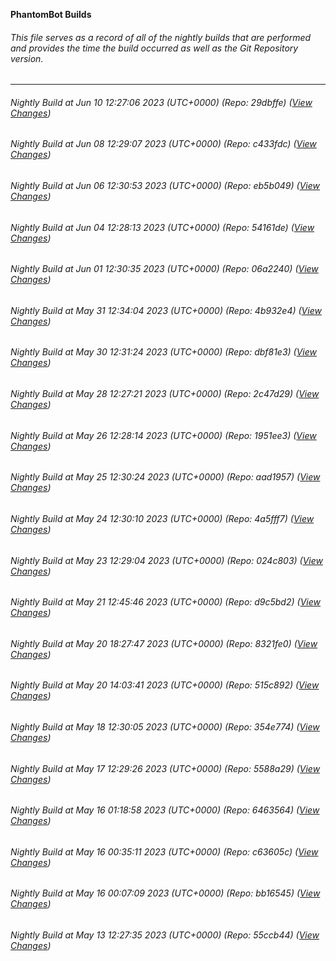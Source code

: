**PhantomBot Builds**

###### This file serves as a record of all of the nightly builds that are performed and provides the time the build occurred as well as the Git Repository version.
-------------------------------------------------------------------------------------------------------------
###### Nightly Build at Jun 10 12:27:06 2023 (UTC+0000) (Repo: 29dbffe) ([View Changes](https://github.com/PhantomBot/PhantomBot/compare/c433fdc...29dbffe))
###### Nightly Build at Jun 08 12:29:07 2023 (UTC+0000) (Repo: c433fdc) ([View Changes](https://github.com/PhantomBot/PhantomBot/compare/eb5b049...c433fdc))
###### Nightly Build at Jun 06 12:30:53 2023 (UTC+0000) (Repo: eb5b049) ([View Changes](https://github.com/PhantomBot/PhantomBot/compare/54161de...eb5b049))
###### Nightly Build at Jun 04 12:28:13 2023 (UTC+0000) (Repo: 54161de) ([View Changes](https://github.com/PhantomBot/PhantomBot/compare/06a2240...54161de))
###### Nightly Build at Jun 01 12:30:35 2023 (UTC+0000) (Repo: 06a2240) ([View Changes](https://github.com/PhantomBot/PhantomBot/compare/4b932e4...06a2240))
###### Nightly Build at May 31 12:34:04 2023 (UTC+0000) (Repo: 4b932e4) ([View Changes](https://github.com/PhantomBot/PhantomBot/compare/dbf81e3...4b932e4))
###### Nightly Build at May 30 12:31:24 2023 (UTC+0000) (Repo: dbf81e3) ([View Changes](https://github.com/PhantomBot/PhantomBot/compare/2c47d29...dbf81e3))
###### Nightly Build at May 28 12:27:21 2023 (UTC+0000) (Repo: 2c47d29) ([View Changes](https://github.com/PhantomBot/PhantomBot/compare/1951ee3...2c47d29))
###### Nightly Build at May 26 12:28:14 2023 (UTC+0000) (Repo: 1951ee3) ([View Changes](https://github.com/PhantomBot/PhantomBot/compare/aad1957...1951ee3))
###### Nightly Build at May 25 12:30:24 2023 (UTC+0000) (Repo: aad1957) ([View Changes](https://github.com/PhantomBot/PhantomBot/compare/4a5fff7...aad1957))
###### Nightly Build at May 24 12:30:10 2023 (UTC+0000) (Repo: 4a5fff7) ([View Changes](https://github.com/PhantomBot/PhantomBot/compare/024c803...4a5fff7))
###### Nightly Build at May 23 12:29:04 2023 (UTC+0000) (Repo: 024c803) ([View Changes](https://github.com/PhantomBot/PhantomBot/compare/d9c5bd2...024c803))
###### Nightly Build at May 21 12:45:46 2023 (UTC+0000) (Repo: d9c5bd2) ([View Changes](https://github.com/PhantomBot/PhantomBot/compare/8321fe0...d9c5bd2))
###### Nightly Build at May 20 18:27:47 2023 (UTC+0000) (Repo: 8321fe0) ([View Changes](https://github.com/PhantomBot/PhantomBot/compare/515c892...8321fe0))
###### Nightly Build at May 20 14:03:41 2023 (UTC+0000) (Repo: 515c892) ([View Changes](https://github.com/PhantomBot/PhantomBot/compare/354e774...515c892))
###### Nightly Build at May 18 12:30:05 2023 (UTC+0000) (Repo: 354e774) ([View Changes](https://github.com/PhantomBot/PhantomBot/compare/5588a29...354e774))
###### Nightly Build at May 17 12:29:26 2023 (UTC+0000) (Repo: 5588a29) ([View Changes](https://github.com/PhantomBot/PhantomBot/compare/6463564...5588a29))
###### Nightly Build at May 16 01:18:58 2023 (UTC+0000) (Repo: 6463564) ([View Changes](https://github.com/PhantomBot/PhantomBot/compare/c63605c...6463564))
###### Nightly Build at May 16 00:35:11 2023 (UTC+0000) (Repo: c63605c) ([View Changes](https://github.com/PhantomBot/PhantomBot/compare/bb16545...c63605c))
###### Nightly Build at May 16 00:07:09 2023 (UTC+0000) (Repo: bb16545) ([View Changes](https://github.com/PhantomBot/PhantomBot/compare/55ccb44...bb16545))
###### Nightly Build at May 13 12:27:35 2023 (UTC+0000) (Repo: 55ccb44) ([View Changes](https://github.com/PhantomBot/PhantomBot/compare/be3ea74...55ccb44))
